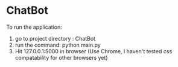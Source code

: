 # ChatBot
To run the application:
1) go to project directory : ChatBot
2) run the command: python main.py
3) Hit 127.0.0.1:5000 in browser (Use Chrome, I haven't tested css compatability for other browsers yet)

